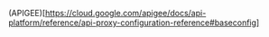 (APIGEE)[https://cloud.google.com/apigee/docs/api-platform/reference/api-proxy-configuration-reference#baseconfig]
